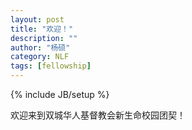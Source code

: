 ```yaml
---
layout: post
title: "欢迎！"
description: ""
author: "杨硕"
category: NLF
tags: [fellowship]
---
```

{% include JB/setup %}

欢迎来到双城华人基督教会新生命校园团契！
